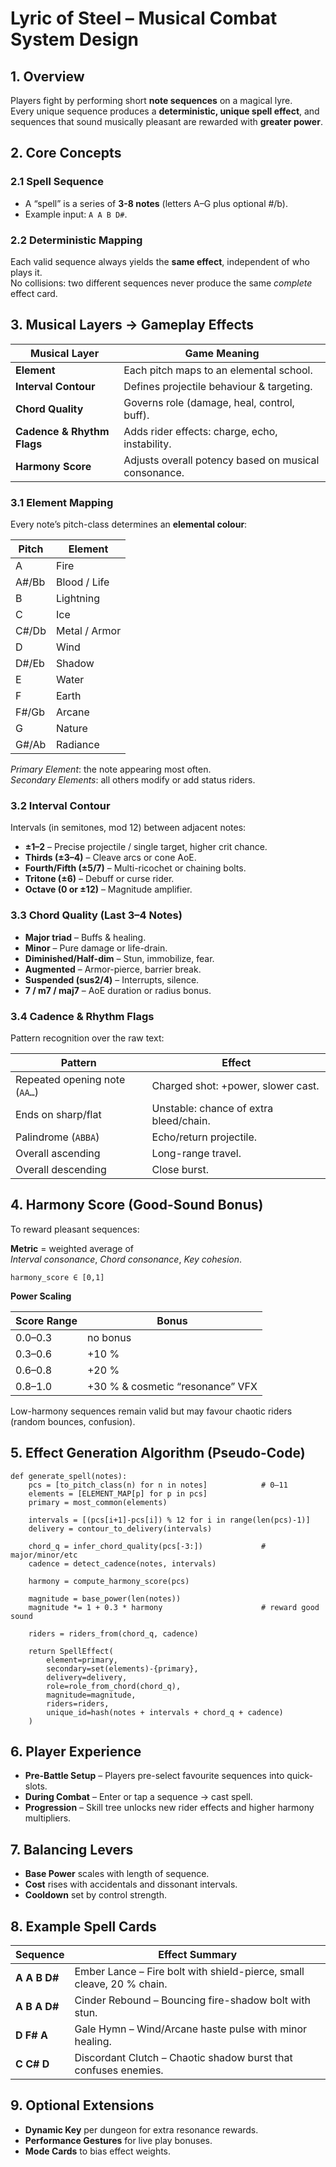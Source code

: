 
# Lyric of Steel – Musical Combat System Design

## 1. Overview
Players fight by performing short **note sequences** on a magical lyre.  
Every unique sequence produces a **deterministic, unique spell effect**, and sequences that sound musically pleasant are rewarded with **greater power**.

## 2. Core Concepts
### 2.1 Spell Sequence
* A “spell” is a series of **3-8 notes** (letters A–G plus optional #/b).
* Example input: `A A B D#`.

### 2.2 Deterministic Mapping
Each valid sequence always yields the **same effect**, independent of who plays it.  
No collisions: two different sequences never produce the same *complete* effect card.

## 3. Musical Layers → Gameplay Effects

| Musical Layer | Game Meaning |
|---------------|-------------|
| **Element** | Each pitch maps to an elemental school. |
| **Interval Contour** | Defines projectile behaviour & targeting. |
| **Chord Quality** | Governs role (damage, heal, control, buff). |
| **Cadence & Rhythm Flags** | Adds rider effects: charge, echo, instability. |
| **Harmony Score** | Adjusts overall potency based on musical consonance. |

### 3.1 Element Mapping
Every note’s pitch-class determines an **elemental colour**:

| Pitch | Element |
|-------|--------|
| A | Fire |
| A#/Bb | Blood / Life |
| B | Lightning |
| C | Ice |
| C#/Db | Metal / Armor |
| D | Wind |
| D#/Eb | Shadow |
| E | Water |
| F | Earth |
| F#/Gb | Arcane |
| G | Nature |
| G#/Ab | Radiance |

*Primary Element*: the note appearing most often.  
*Secondary Elements*: all others modify or add status riders.

### 3.2 Interval Contour
Intervals (in semitones, mod 12) between adjacent notes:

* **±1–2** – Precise projectile / single target, higher crit chance.  
* **Thirds (±3–4)** – Cleave arcs or cone AoE.  
* **Fourth/Fifth (±5/7)** – Multi-ricochet or chaining bolts.  
* **Tritone (±6)** – Debuff or curse rider.  
* **Octave (0 or ±12)** – Magnitude amplifier.

### 3.3 Chord Quality (Last 3–4 Notes)
* **Major triad** – Buffs & healing.  
* **Minor** – Pure damage or life-drain.  
* **Diminished/Half-dim** – Stun, immobilize, fear.  
* **Augmented** – Armor-pierce, barrier break.  
* **Suspended (sus2/4)** – Interrupts, silence.  
* **7 / m7 / maj7** – AoE duration or radius bonus.

### 3.4 Cadence & Rhythm Flags
Pattern recognition over the raw text:

| Pattern | Effect |
|---------|-------|
| Repeated opening note (`AA…`) | Charged shot: +power, slower cast. |
| Ends on sharp/flat | Unstable: chance of extra bleed/chain. |
| Palindrome (`ABBA`) | Echo/return projectile. |
| Overall ascending | Long-range travel. |
| Overall descending | Close burst. |

## 4. Harmony Score (Good-Sound Bonus)
To reward pleasant sequences:

**Metric** = weighted average of  
*Interval consonance*, *Chord consonance*, *Key cohesion*.

`harmony_score ∈ [0,1]`

**Power Scaling**

| Score Range | Bonus |
|-------------|------|
| 0.0–0.3 | no bonus |
| 0.3–0.6 | +10 % |
| 0.6–0.8 | +20 % |
| 0.8–1.0 | +30 % & cosmetic “resonance” VFX |

Low-harmony sequences remain valid but may favour chaotic riders (random bounces, confusion).

## 5. Effect Generation Algorithm (Pseudo-Code)

```
def generate_spell(notes):
    pcs = [to_pitch_class(n) for n in notes]            # 0–11
    elements = [ELEMENT_MAP[p] for p in pcs]
    primary = most_common(elements)

    intervals = [(pcs[i+1]-pcs[i]) % 12 for i in range(len(pcs)-1)]
    delivery = contour_to_delivery(intervals)

    chord_q = infer_chord_quality(pcs[-3:])             # major/minor/etc
    cadence = detect_cadence(notes, intervals)

    harmony = compute_harmony_score(pcs)

    magnitude = base_power(len(notes))
    magnitude *= 1 + 0.3 * harmony                      # reward good sound

    riders = riders_from(chord_q, cadence)

    return SpellEffect(
        element=primary,
        secondary=set(elements)-{primary},
        delivery=delivery,
        role=role_from_chord(chord_q),
        magnitude=magnitude,
        riders=riders,
        unique_id=hash(notes + intervals + chord_q + cadence)
    )
```

## 6. Player Experience
* **Pre-Battle Setup** – Players pre-select favourite sequences into quick-slots.  
* **During Combat** – Enter or tap a sequence → cast spell.  
* **Progression** – Skill tree unlocks new rider effects and higher harmony multipliers.

## 7. Balancing Levers
* **Base Power** scales with length of sequence.  
* **Cost** rises with accidentals and dissonant intervals.  
* **Cooldown** set by control strength.

## 8. Example Spell Cards

| Sequence | Effect Summary |
|----------|----------------|
| **A A B D#** | Ember Lance – Fire bolt with shield-pierce, small cleave, 20 % chain. |
| **A B A D#** | Cinder Rebound – Bouncing fire-shadow bolt with stun. |
| **D F# A** | Gale Hymn – Wind/Arcane haste pulse with minor healing. |
| **C C# D** | Discordant Clutch – Chaotic shadow burst that confuses enemies. |

## 9. Optional Extensions
* **Dynamic Key** per dungeon for extra resonance rewards.
* **Performance Gestures** for live play bonuses.
* **Mode Cards** to bias effect weights.
